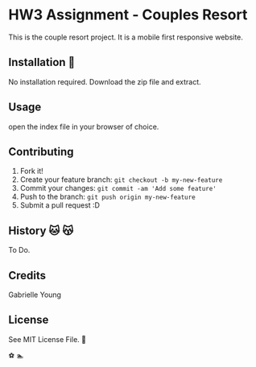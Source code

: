 # HW3 Assignment - Couples Resort

This is the couple resort project. It is a mobile first responsive website.

## Installation 🤥
No installation required. Download the zip file and extract.

## Usage
open the index file in your browser of choice. 

## Contributing
1. Fork it!
2. Create your feature branch: `git checkout -b my-new-feature`
3. Commit your changes: `git commit -am 'Add some feature'`
4. Push to the branch: `git push origin my-new-feature`
5. Submit a pull request :D

## History :cat: 😽
To Do. 

## Credits
Gabrielle Young

## License
See MIT License File. 👺

:soccer: :swimmer: 